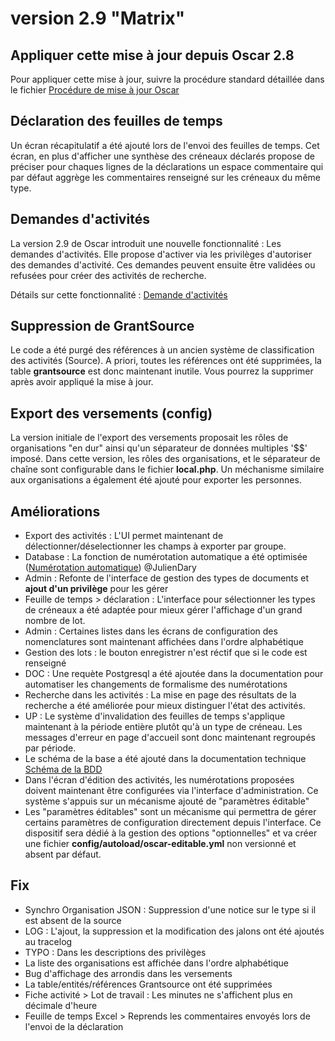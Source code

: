 # version 2.9 "Matrix"

## Appliquer cette mise à jour depuis Oscar 2.8

Pour appliquer cette mise à jour, suivre la procédure standard détaillée dans le fichier [Procédure de mise à jour Oscar](./doc/update.md)

## Déclaration des feuilles de temps

Un écran récapitulatif a été ajouté lors de l'envoi des feuilles de temps. Cet écran, en plus d'afficher une synthèse des créneaux déclarés propose de préciser pour chaques lignes de la déclarations un espace commentaire qui par défaut aggrège les commentaires renseigné sur les créneaux du même type.

## Demandes d'activités

La version 2.9 de Oscar introduit une nouvelle fonctionnalité : Les demandes d'activités. Elle propose d'activer via les privilèges d'autoriser des demandes d'activité. Ces demandes peuvent ensuite être validées ou refusées pour créer des activités de recherche.

Détails sur cette fonctionnalité : [Demande d'activités](doc/activity-request.md)

## Suppression de GrantSource

Le code a été purgé des références à un ancien système de classification des activités (Source). A priori, toutes les références ont été supprimées, la table **grantsource** est donc maintenant inutile. Vous pourrez la supprimer après avoir appliqué la mise à jour.

## Export des versements (config)

La version initiale de l'export des versements proposait les rôles de organisations "en dur" ainsi qu'un séparateur de données multiples '$$' imposé. Dans cette version, les rôles des organisations, et le séparateur de chaîne sont configurable dans le fichier **local.php**. Un méchanisme similaire aux organisations a également été ajouté pour exporter les personnes. 

## Améliorations
 
 - Export des activités : L'UI permet maintenant de délectionner/déselectionner les champs à exporter par groupe.
 - Database : La fonction de numérotation automatique a été optimisée ([Numérotation automatique](doc/numerotation.md)) @JulienDary
 - Admin : Refonte de l'interface de gestion des types de documents et **ajout d'un privilège** pour les gérer
 - Feuille de temps > déclaration : L'interface pour sélectionner les types de créneaux a été adaptée pour mieux gérer l'affichage d'un grand nombre de lot.
 - Admin : Certaines listes dans les écrans de configuration des nomenclatures sont maintenant affichées dans l'ordre alphabétique
 - Gestion des lots : le bouton enregistrer n'est réctif que si le code est renseigné
 - DOC : Une requète Postgresql a été ajoutée dans la documentation pour automatiser les changements de formalisme des numérotations
 - Recherche dans les activités : La mise en page des résultats de la recherche a été améliorée pour mieux distinguer l'état des activités.
 - UP : Le système d'invalidation des feuilles de temps s'applique maintenant à la période entière plutôt qu'à un type de créneau. Les messages d'erreur en page d'accueil sont donc maintenant regroupés par période.
 - Le schéma de la base a été ajouté dans la documentation technique [Schéma de la BDD](./doc/schema_bdd.png)
 - Dans l'écran d'édition des activités, les numérotations proposées doivent maintenant être configurées via l'interface d'administration. Ce système s'appuis sur un mécanisme ajouté de "paramètres éditable"
 - Les "paramètres éditables" sont un mécanisme qui permettra de gérer certains paramètres de configuration directement depuis l'interface. Ce dispositif sera dédié à la gestion des options "optionnelles" et va créer une fichier **config/autoload/oscar-editable.yml** non versionné et absent par défaut.
 
## Fix

 - Synchro Organisation JSON : Suppression d'une notice sur le type si il est absent de la source
 - LOG : L'ajout, la suppression et la modification des jalons ont été ajoutés au tracelog
 - TYPO : Dans les descriptions des privilèges
 - La liste des organisations est affichée dans l'ordre alphabétique
 - Bug d'affichage des arrondis dans les versements
 - La table/entités/références Grantsource ont été supprimées
 - Fiche activité > Lot de travail : Les minutes ne s'affichent plus en décimale d'heure
 - Feuille de temps Excel > Reprends les commentaires envoyés lors de l'envoi de la déclaration
